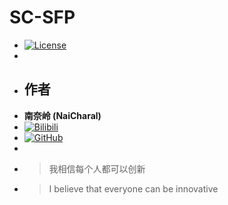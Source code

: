 # SC-SFP
+ [![License](https://img.shields.io/badge/License-MIT%20+%20Credits%20Protection-green.svg)](LICENSE)
+
+ ## 作者
+ **南奈岭 (NaiCharal)**  
+ [![Bilibili](https://img.shields.io/badge/B站-南奈岭-00A1D6)](https://space.bilibili.com/1869914379) 
+ [![GitHub](https://img.shields.io/badge/GitHub-NaiCharal-181717)](https://github.com/NaiCharal)
+
+ > 我相信每个人都可以创新
+ > I believe that everyone can be innovative

